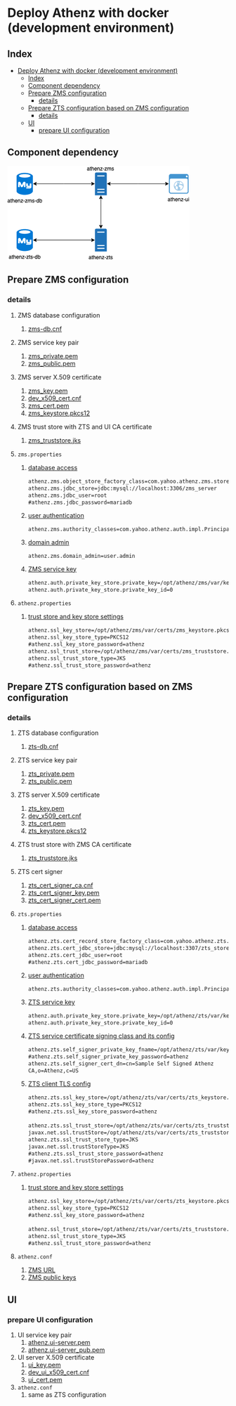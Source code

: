 # Deploy Athenz with docker (development environment)

<a id="markdown-index" name="index"></a>
## Index
<!-- TOC depthFrom:2 updateOnSave:true -->

- [Deploy Athenz with docker (development environment)](#Deploy-Athenz-with-docker-development-environment)
    - [Index](#Index)
    - [Component dependency](#Component-dependency)
    - [Prepare ZMS configuration](#Prepare-ZMS-configuration)
        - [details](#details)
    - [Prepare ZTS configuration based on ZMS configuration](#Prepare-ZTS-configuration-based-on-ZMS-configuration)
        - [details](#details-1)
    - [UI](#UI)
        - [prepare UI configuration](#prepare-UI-configuration)

<!-- /TOC -->

<a id="markdown-component-dependency" name="component-dependency"></a>
## Component dependency
![Athenz-components](./images/Athenz-components.png)

<a id="markdown-prepare-zms-configuration" name="prepare-zms-configuration"></a>
## Prepare ZMS configuration

<a id="markdown-details" name="details"></a>
### details
1. ZMS database configuration
  
    1. [zms-db.cnf](../db/zms/zms-db.cnf)
1. ZMS service key pair
    1. [zms_private.pem](../zms/var/keys/zms_private.pem)
    1. [zms_public.pem](../zms/var/keys/zms_public.pem)
1. ZMS server X.509 certificate
    1. [zms_key.pem](../zms/var/certs/zms_key.pem)
    1. [dev_x509_cert.cnf](../zms/var/certs/dev_x509_cert.cnf)
    1. [zms_cert.pem](../zms/var/certs/zms_cert.pem)
    1. [zms_keystore.pkcs12](../zms/var/certs/zms_keystore.pkcs12)
    
1. ZMS trust store with ZTS and UI CA certificate

    1. [zms_truststore.jks](../zms/var/certs/zms_truststore.jks)

1. `zms.properties`
    1. [database access](../zms/conf/zms.properties#L126-L169)
      
        ```properties
        athenz.zms.object_store_factory_class=com.yahoo.athenz.zms.store.impl.JDBCObjectStoreFactory
        athenz.zms.jdbc_store=jdbc:mysql://localhost:3306/zms_server
        athenz.zms.jdbc_user=root
        #athenz.zms.jdbc_password=mariadb
        ```
    1. [user authentication](../zms/conf/zms.properties#L10-L12)
        ```properties
        athenz.zms.authority_classes=com.yahoo.athenz.auth.impl.PrincipalAuthority,com.yahoo.athenz.auth.impl.UserAuthority
        ```
    1. [domain admin](../zms/conf/zms.properties#L37-L41)
        ```properties
        athenz.zms.domain_admin=user.admin
        ```
    1. [ZMS service key](../zms/conf/zms.properties#L43-L52)
        ```properties
        athenz.auth.private_key_store.private_key=/opt/athenz/zms/var/keys/zms_private.pem
        athenz.auth.private_key_store.private_key_id=0
        ```
1. `athenz.properties`
    1. [trust store and key store settings](../zms/conf/athenz.properties#L28-L47)
        ```properties
        athenz.ssl_key_store=/opt/athenz/zms/var/certs/zms_keystore.pkcs12
        athenz.ssl_key_store_type=PKCS12
        #athenz.ssl_key_store_password=athenz
        athenz.ssl_trust_store=/opt/athenz/zms/var/certs/zms_truststore.jks
        athenz.ssl_trust_store_type=JKS
        #athenz.ssl_trust_store_password=athenz
        ```

<a id="markdown-prepare-zts-configuration-based-on-zms-configuration" name="prepare-zts-configuration-based-on-zms-configuration"></a>
## Prepare ZTS configuration based on ZMS configuration

<a id="markdown-details-1" name="details-1"></a>
### details
1. ZTS database configuration
  
    1. [zts-db.cnf](../db/zts/zts-db.cnf)
    
1. ZTS service key pair
  
    1. [zts_private.pem](../zts/var/keys/zts_private.pem)
    1. [zts_public.pem](../zts/var/keys/zts_public.pem)
    
1. ZTS server X.509 certificate
    1. [zts_key.pem](../zts/var/certs/zts_key.pem)
    1. [dev_x509_cert.cnf](../zts/var/certs/dev_x509_cert.cnf)
    1. [zts_cert.pem](../zts/var/certs/zts_cert.pem)
    1. [zts_keystore.pkcs12](../zts/var/certs/zts_keystore.pkcs12)
    
1. ZTS trust store with ZMS CA certificate
  
    1. [zts_truststore.jks](../zts/var/certs/zts_truststore.jks)
    
1. ZTS cert signer

    1. [zts_cert_signer_ca.cnf](../zts/var/certs/zts_cert_signer_ca.cnf)
    1. [zts_cert_signer_key.pem](../zts/var/certs/zts_cert_signer_key.pem)
    1. [zts_cert_signer_cert.pem](../zts/var/certs/zts_cert_signer_cert.pem)

1. `zts.properties`
    1. [database access](../zts/conf/zts.properties#L188-L220)
        ```properties
        athenz.zts.cert_record_store_factory_class=com.yahoo.athenz.zts.cert.impl.JDBCCertRecordStoreFactory
        athenz.zts.cert_jdbc_store=jdbc:mysql://localhost:3307/zts_store
        athenz.zts.cert_jdbc_user=root
        #athenz.zts.cert_jdbc_password=mariadb
        ```
    1. [user authentication](../zts/conf/zts.properties#L10-L12)
      
        ```properties
        athenz.zts.authority_classes=com.yahoo.athenz.auth.impl.PrincipalAuthority,com.yahoo.athenz.auth.impl.CertificateAuthority
        ```
    1. [ZTS service key](../zts/conf/zts.properties#L14-L23)
      
        ```properties
        athenz.auth.private_key_store.private_key=/opt/athenz/zts/var/keys/zts_private.pem
        athenz.auth.private_key_store.private_key_id=0
        ```
    1. [ZTS service certificate signing class and its config](../zts/conf/zts.properties#L123-L129)
      
        ```properties
        athenz.zts.self_signer_private_key_fname=/opt/athenz/zts/var/keys/zts_private.pem
        #athenz.zts.self_signer_private_key_password=athenz
        athenz.zts.self_signer_cert_dn=cn=Sample Self Signed Athenz CA,o=Athenz,c=US
        ```
    1. [ZTS client TLS config](../zts/conf/zts.properties#L28-L51)
      
        ```properties
        athenz.zts.ssl_key_store=/opt/athenz/zts/var/certs/zts_keystore.pkcs12
        athenz.zts.ssl_key_store_type=PKCS12
        #athenz.zts.ssl_key_store_password=athenz
    
        athenz.zts.ssl_trust_store=/opt/athenz/zts/var/certs/zts_truststore.jks
        javax.net.ssl.trustStore=/opt/athenz/zts/var/certs/zts_truststore.jks
        athenz.zts.ssl_trust_store_type=JKS
        javax.net.ssl.trustStoreType=JKS
        #athenz.zts.ssl_trust_store_password=athenz
        #javax.net.ssl.trustStorePassword=athenz
        ```
1. `athenz.properties`
  
    1. [trust store and key store settings](../zts/conf/athenz.properties#L28-L47)
        ```properties
        athenz.ssl_key_store=/opt/athenz/zts/var/certs/zts_keystore.pkcs12
        athenz.ssl_key_store_type=PKCS12
        #athenz.ssl_key_store_password=athenz
    
        athenz.ssl_trust_store=/opt/athenz/zts/var/certs/zts_truststore.jks
        athenz.ssl_trust_store_type=JKS
        #athenz.ssl_trust_store_password=athenz
        ```
    
1. `athenz.conf`
    1. [ZMS URL](../zts/conf/athenz.conf#L2)
    1. [ZMS public keys](../zts/conf/athenz.conf#L4-L9)

<a id="markdown-ui" name="ui"></a>
## UI

<a id="markdown-prepare-ui-configuration" name="prepare-ui-configuration"></a>
### prepare UI configuration
1. UI service key pair
    1. [athenz.ui-server.pem](../ui/keys/athenz.ui-server.pem)
    1. [athenz.ui-server_pub.pem](../ui/keys/athenz.ui-server_pub.pem)
1. UI server X.509 certificate
    1. [ui_key.pem](../ui/keys/ui_key.pem)
    1. [dev_ui_x509_cert.cnf](../ui/keys/dev_ui_x509_cert.cnf)
    1. [ui_cert.pem](../ui/keys/ui_cert.pem)
1. `athenz.conf`
    1. same as ZTS configuration
